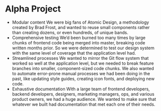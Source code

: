 # Alpha Project

- Modular content
We were big fans of Atomic Design, a methodology created by Brad Frost, and wanted to reuse small components rather than creating dozens, or even hundreds, of unique bands.
- Comprehensive testing
We’d been burned too many times by large chunks of frontend code being merged into master, breaking code written months prior. So we were determined to test our design system with the same level of coverage that the application level had.
- Streamlined processes
We wanted to mirror the Git flow system that worked so well at the application level, but we needed to break feature branches into smaller, component-sized code chunks. We also wanted to automate error-prone manual processes we had been doing in the past, like updating style guides, creating icon fonts, and deploying new code.
- Exhaustive documentation
With a large team of frontend developers, backend developers, designers, marketing managers, ops, and various product owners, we had a huge audience. We wanted to make sure that whatever we built had documentation that met each one of their needs.